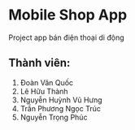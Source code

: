 # Mobile Shop App

Project app bán điện thoại di động
## Thành viên: 
1. Đoàn Văn Quốc
2. Lê Hữu Thành
3. Nguyễn Huỳnh Vũ Hưng
4. Trần Phương Ngọc Trúc
5. Nguyễn Trọng Phúc
